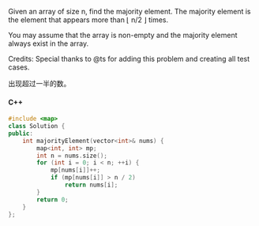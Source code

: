 Given an array of size n, find the majority element. The majority element is the element that appears more than ⌊ n/2 ⌋ times.

You may assume that the array is non-empty and the majority element always exist in the array.

Credits:
Special thanks to @ts for adding this problem and creating all test cases.

出现超过一半的数。

#### C++

```cpp
#include <map>
class Solution {
public:
    int majorityElement(vector<int>& nums) {
        map<int, int> mp;
        int n = nums.size();
        for (int i = 0; i < n; ++i) {
            mp[nums[i]]++;
            if (mp[nums[i]] > n / 2)
                return nums[i];
        }
        return 0;
    }
};
```
